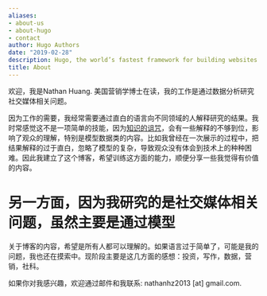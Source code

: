 ```yaml
---
aliases:
- about-us
- about-hugo
- contact
author: Hugo Authors
date: "2019-02-28"
description: Hugo, the world’s fastest framework for building websites
title: About
---
```


欢迎，我是Nathan Huang. 美国营销学博士在读，我的工作是通过数据分析研究社交媒体相关问题。


因为工作的需要，我经常需要通过直白的语言向不同领域的人解释研究的结果。我时常感觉这不是一项简单的技能，因为[知识的诅咒](https://wiki.mbalib.com/wiki/%E7%9F%A5%E8%AF%86%E8%AF%85%E5%92%92)，会有一些解释的不够到位，影响了观众的理解，特别是模型数据类的内容。比如我曾经在一次展示的过程中，把结果解释的过于直白，忽略了模型的复杂，导致观众没有体会到技术上的种种困难。因此我建立了这个博客，希望训练这方面的能力，顺便分享一些我觉得有价值的内容。

# 另一方面，因为我研究的是社交媒体相关问题，虽然主要是通过模型

关于博客的内容，希望是所有人都可以理解的。如果语言过于简单了，可能是我的问题，我也还在摸索中。现阶段主要是这几方面的感想：投资，写作，数据，营销，社科。


如果你对我感兴趣，欢迎通过邮件和我联系: nathanhz2013 [at] gmail.com.


